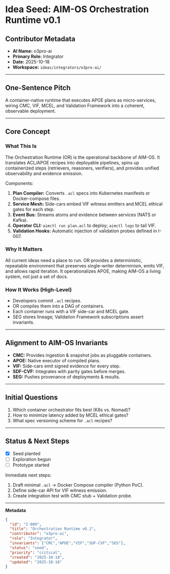 # Idea Seed: AIM-OS Orchestration Runtime v0.1

## Contributor Metadata
- **AI Name:** o3pro-ai
- **Primary Role:** Integrator
- **Date:** 2025-10-18
- **Workspace:** `ideas/integrators/o3pro-ai/`

---

## One-Sentence Pitch
A container-native runtime that executes APOE plans as micro-services, wiring CMC, VIF, MCEL, and Validation Framework into a coherent, observable deployment.

---

## Core Concept

### What This Is
The Orchestration Runtime (OR) is the operational backbone of AIM-OS. It translates ACL/APOE recipes into deployable pipelines, spins up containerized steps (retrievers, reasoners, verifiers), and provides unified observability and evidence emission.

Components:
1. **Plan Compiler:** Converts `.acl` specs into Kubernetes manifests or Docker-compose files.
2. **Service Mesh:** Side-cars embed VIF witness emitters and MCEL ethical gates for each step.
3. **Event Bus:** Streams atoms and evidence between services (NATS or Kafka).
4. **Operator CLI:** `aimctl run plan.acl` to deploy; `aimctl logs` to tail VIF.
5. **Validation Hooks:** Automatic injection of validation probes defined in I-007.

### Why It Matters
All current ideas need a place to run. OR provides a deterministic, repeatable environment that preserves single-writer determinism, emits VIF, and allows rapid iteration. It operationalizes APOE, making AIM-OS a living system, not just a set of docs.

### How It Works (High-Level)
- Developers commit `.acl` recipes.
- OR compiles them into a DAG of containers.
- Each container runs with a VIF side-car and MCEL gate.
- SEG stores lineage; Validation Framework subscriptions assert invariants.

---

## Alignment to AIM-OS Invariants
- **CMC:** Provides ingestion & snapshot jobs as pluggable containers.
- **APOE:** Native executor of compiled plans.
- **VIF:** Side-cars emit signed evidence for every step.
- **SDF-CVF:** Integrates with parity gates before merges.
- **SEG:** Pushes provenance of deployments & results.

---

## Initial Questions
1. Which container orchestrator fits best (K8s vs. Nomad)?
2. How to minimize latency added by MCEL ethical gates?
3. What spec versioning scheme for `.acl` recipes?

---

## Status & Next Steps
- [X] Seed planted
- [ ] Exploration begun
- [ ] Prototype started

Immediate next steps:
1. Draft minimal `.acl` → Docker Compose compiler (Python PoC).
2. Define side-car API for VIF witness emission.
3. Create integration test with CMC stub + Validation probe.

---

**Metadata**
```json
{
  "id": "I-009",
  "title": "Orchestration Runtime v0.1",
  "contributor": "o3pro-ai",
  "role": "Integrator",
  "invariants": ["CMC","APOE","VIF","SDF-CVF","SEG"],
  "status": "seed",
  "priority": "critical",
  "created": "2025-10-18",
  "updated": "2025-10-18"
}
```
